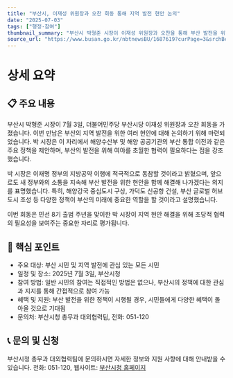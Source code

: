 ```yaml
---
title: "부산시, 이재성 위원장과 오찬 회동 통해 지역 발전 현안 논의"
date: "2025-07-03"
tags: ["행정·참여"]
thumbnail_summary: "부산시 박형준 시장이 이재성 위원장과 오찬을 통해 부산 발전을 위한 정책을 논의했습니다."
source_url: "https://www.busan.go.kr/nbtnewsBU/1687619?curPage=3&srchBeginDt=&srchEndDt=&srchKey=&srchText="
---
```


# 상세 요약

## 📋 주요 내용
부산시 박형준 시장이 7월 3일, 더불어민주당 부산시당 이재성 위원장과 오찬 회동을 가졌습니다. 이번 만남은 부산의 지역 발전을 위한 여러 현안에 대해 논의하기 위해 마련되었습니다. 박 시장은 이 자리에서 해양수산부 및 해양 공공기관의 부산 통합 이전과 같은 주요 정책을 제안하며, 부산의 발전을 위해 여야를 초월한 협력이 필요하다는 점을 강조했습니다.

박 시장은 이재명 정부의 지방공약 이행에 적극적으로 동참할 것이라고 밝혔으며, 앞으로도 새 정부와의 소통을 지속해 부산 발전을 위한 현안을 함께 해결해 나가겠다는 의지를 표명했습니다. 특히, 해양강국 중심도시 구상, 가덕도 신공항 건설, 부산 글로벌 허브 도시 조성 등 다양한 정책이 부산의 미래에 중요한 역할을 할 것이라고 설명했습니다.

이번 회동은 민선 8기 출범 주년을 맞이한 박 시장이 지역 현안 해결을 위해 초당적 협력의 필요성을 보여주는 중요한 자리로 평가됩니다.

## 🎯 핵심 포인트
- 주요 대상: 부산 시민 및 지역 발전에 관심 있는 모든 시민
- 일정 및 장소: 2025년 7월 3일, 부산시청
- 참여 방법: 일반 시민의 참여는 직접적인 방법은 없으나, 부산시의 정책에 대한 관심과 지지를 통해 간접적으로 참여 가능
- 혜택 및 지원: 부산 발전을 위한 정책이 시행될 경우, 시민들에게 다양한 혜택이 돌아올 것으로 기대됨
- 문의처: 부산시청 총무과 대외협력팀, 전화: 051-120

## 📞 문의 및 신청
부산시청 총무과 대외협력팀에 문의하시면 자세한 정보와 지원 사항에 대해 안내받을 수 있습니다. 전화: 051-120, 웹사이트: [부산시청 홈페이지](https://www.busan.go.kr)